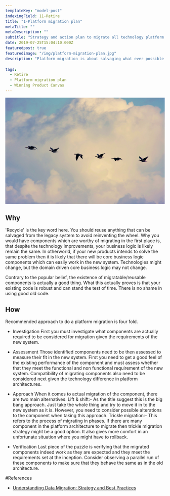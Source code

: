 ```yaml
---
templateKey: "model-post"
indexingField: 11-Retire
title: "1-Platform migration plan"
metaTitle: ""
metaDescription: ""
subtitle: "Strategy and action plan to migrate all technology platform components from old system to new system"
date: 2019-07-25T15:04:10.000Z
featuredpost: true
featuredimage: "/img/platform-migration-plan.jpg"
description: "Platform migration is about salvaging what ever possible from the old system. Components need to be reused as much as possible to avoid the pitfall of reinventing the wheel."

tags:
  - Retire
  - Platform migration plan
  - Winning Product Canvas
---
```


![flavor wheel](/img/platform-migration-plan.jpg)

## Why

'Recycle' is the key word here. You should reuse anything that can be salvaged from the legacy system to avoid reinventing the wheel. Why you would have components which are worthy of migrating in the first place is, that despite the technology improvements, your business logic is likely remain the same. In otherworld, if your new products intends to solve the same problem then it is likely that there will be core business logic components which can easily work in the new system. Technologies might change, but the domain driven core business logic may not change. 

Contrary to the popular belief, the existence of migratable/reusable components is actually a good thing. What this actually proves is that your existing code is robust and can stand the test of time. There is no shame in using good old code. 


## How

Recommended approach to do a platform migration is four fold.

- Investigation
First you must investigate what components are actually required to be considered for migration given the requirements of the new system.

- Assessment
Those identified components need to be then assessed to measure their fit in the new system. First you need to get a good feel of the existing performance of the component and must assess whether that they meet the functional and non functional requirement of the new system. 
Compatibility of migrating components also need to be considered next given the technology difference in platform architectures.

- Approach
When it comes to actual migration of the component, there are two main alternatives.
Lift & shift:- As the title suggest this is the big bang approach. Just take the whole thing and try to move it in to the new system as it is. However, you need to consider possible alterations to the component when taking this approach. 
Trickle migration:- This refers to the process of migrating in phases. If there are many component in the platform architecture to migrate then trickle migration strategy might be a good option. It also gives more comfort in an unfortunate situation where you might have to rollback.

- Verification
Last piece of the puzzle is verifying that the migrated components indeed work as they are expected and they meet the requirements set at the inception. Consider observing a parallel run of these components to make sure that they behave the same as in the old architecture.

#References

- [Understanding Data Migration: Strategy and Best Practices](https://www.talend.com/resources/understanding-data-migration-strategies-best-practices/)
